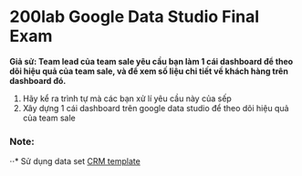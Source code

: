 # 200lab Google Data Studio Final Exam

**Giả sử: Team lead của team sale yêu cầu bạn làm 1 cái dashboard để theo dõi hiệu quả của team sale, và để xem số liệu chi tiết về khách hàng trên dashboard đó.** 

1. Hãy kể ra trình tự mà các bạn xử lí yêu cầu này của sếp
2. Xây dựng 1 cái dashboard trên google data studio để theo dõi hiệu quả của team sale 

### Note: 
⋅⋅* Sử dụng data set [CRM template](https://docs.google.com/spreadsheets/d/17hpq9F-sXcWMsW7r4GHn-r5MBNzU6XglUzlvbBFg89A/edit#gid=474513411)
